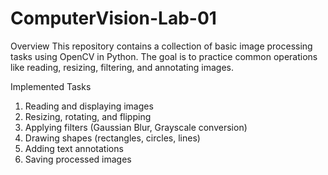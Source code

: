 # ComputerVision-Lab-01

Overview
This repository contains a collection of basic image processing tasks using OpenCV in Python. The goal is to practice common operations like reading, resizing, filtering, and annotating images.

 Implemented Tasks
1.  Reading and displaying images
2.  Resizing, rotating, and flipping
3.  Applying filters (Gaussian Blur, Grayscale conversion)
4.  Drawing shapes (rectangles, circles, lines)
5.  Adding text annotations
6.  Saving processed images
